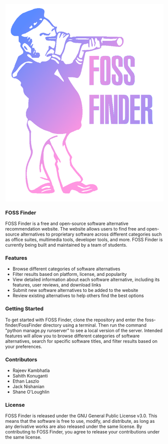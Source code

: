 ![FOSSGUY](FOSSGUY2.png)
### FOSS Finder

FOSS Finder is a free and open-source software alternative recommendation website. The website allows users to find free and open-source alternatives to proprietary software across different categories such as office suites, multimedia tools, developer tools, and more. FOSS Finder is currently being built and maintained by a team of students.

### Features

* Browse different categories of software alternatives
* Filter results based on platform, license, and popularity
* View detailed information about each software alternative, including its features, user reviews, and download links
* Submit new software alternatives to be added to the website
* Review existing alternatives to help others find the best options

### Getting Started

To get started with FOSS Finder, clone the repository and enter the foss-finder/FossFinder directory using a terminal. Then run the command "python manage.py runserver" to see a local version of the server. Intended features will allow you to browse different categories of software alternatives, search for specific software titles, and filter results based on your preferences.

### Contributors

* Rajeev Kambhatla
* Sahith Konuganti
* Ethan Laszlo
* Jack Nishanian
* Shane O'Loughlin

### License

FOSS Finder is released under the GNU General Public License v3.0. This means that the software is free to use, modify, and distribute, as long as any derivative works are also released under the same license. By contributing to FOSS Finder, you agree to release your contributions under the same license.
